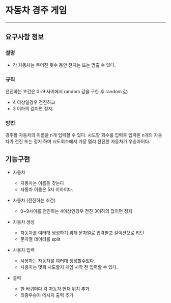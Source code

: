 # 자동차 경주 게임

---

## 요구사항 정보
### 설명
* 각 자동차는 주어진 횟수 동안 전지는 또는 멈출 수 있다.

### 규칙
전진하는 조건은 0~9 사이에서 random 값을 구한 후
random 값: 
-  4 이상일경우 전진하고
-  3 이하의 값이면 정지.

### 방법
경주할 자동차의 이름을 n개 입력할 수 있다.
시도할 회수를 입력후 입력된 n개의 자동차가 전진 또는 정지 하며 시도회수에서 가장 멀리 전진한 자동차가 
우승자이다.

## 기능구현
* 자동차 
  * 자동차는 이름을 갖는다 
  * 자동차 이름은 5자 이하이다.


* 자동차 (전진하는 조건)
  * 0~9사이를 전진하는 4이상인경우 전진 3이하의 값이면 정지 
  

* 자동차 생성
  * 자동차를 여러대 생성하기 위해 문자열로 입력받고 컬렉션으로 리턴
  * 문자열 데이터를 split


* 사용자 입력
  * 사용자는 자동차를 여러대 생성할수있다.
  * 사용자는 몇회 시도할지 게임 시작 전 입력할 수 있다.


* 출력 
  * 한 바퀴마다 각 자동차 현재 위치 추가
  * 최종우승자 메시지 출력 추가